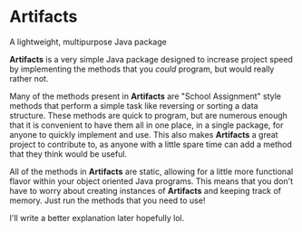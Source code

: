 # Artifacts
A lightweight, multipurpose Java package

**Artifacts** is a very simple Java package designed to increase project speed by implementing the methods that you _could_ program, but would really rather not. 

Many of the methods present in **Artifacts** are "School Assignment" style methods that perform a simple task like reversing or sorting a data structure. These methods are quick to program, but are numerous enough that it is convenient to have them all in one place, in a single package, for anyone to quickly implement and use. This also makes **Artifacts** a great project to contribute to, as anyone with a little spare time can add a method that they think would be useful. 

All of the methods in **Artifacts** are static, allowing for a little more functional flavor within your object oriented Java programs. This means that you don't have to worry about creating instances of **Artifacts** and keeping track of memory. Just run the methods that you need to use!

I'll write a better explanation later hopefully lol. 
